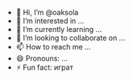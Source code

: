 - 👋 Hi, I’m @oaksola
- 👀 I’m interested in ...
- 🌱 I’m currently learning ...
- 💞️ I’m looking to collaborate on ...
- 📫 How to reach me ...
- 😄 Pronouns: ...
- ⚡ Fun fact: играт

<!---
oaksola/oaksola is a ✨ special ✨ repository because its `README.md` (this file) appears on your GitHub profile.
You can click the Preview link to take a look at your changes.
--->
